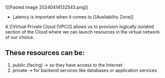 ![[Pasted image 20240414132543.png]]
- Latency is important when it comes to [[Availability Zone]]

A [[Virtual Private Cloud (VPC)]] allows us to provision logically isolated section of the Cloud where we can launch resources in the virtual network of our choice.
## These resources can be:
1. public (facing) $\rightarrow$ so they have access to the Internet
2. private $\rightarrow$ for backend services like databases or application services


